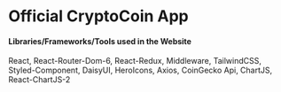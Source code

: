 # Official CryptoCoin App

#### Libraries/Frameworks/Tools used in the Website
React, React-Router-Dom-6, React-Redux, Middleware, TailwindCSS, Styled-Component, DaisyUI, HeroIcons, Axios, CoinGecko Api, ChartJS, React-ChartJS-2